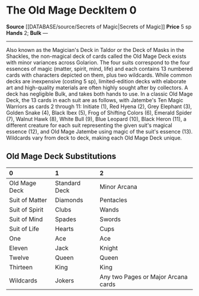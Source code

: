 ﻿---
hands: '2'
id: '1084'
item_category: Adventuring Gear
level: '0'
name: The Old Mage Deck
price: 5 sp
rarity: Common
source: '[[DATABASE/source/Secrets of Magic|Secrets of Magic]]'
subcategory: adventuringgear
type: Item

---
# The Old Mage Deck<span class="item-type">Item 0</span>

**Source** [[DATABASE/source/Secrets of Magic|Secrets of Magic]] 
**Price** 5 sp
**Hands** 2; **Bulk** —

---
Also known as the Magician's Deck in Taldor or the Deck of Masks in the Shackles, the non-magical deck of cards called the Old Mage Deck exists with minor variances across Golarion. The four suits correspond to the four essences of magic (matter, spirit, mind, life) and each contains 13 numbered cards with characters depicted on them, plus two wildcards. While common decks are inexpensive (costing 5 sp), limited-edition decks with elaborate art and high-quality materials are often highly sought after by collectors. A deck has negligible Bulk, and takes both hands to use. In a classic Old Mage Deck, the 13 cards in each suit are as follows, with Jatembe's Ten Magic Warriors as cards 2 through 11: Initiate (1), Red Hyena (2), Grey Elephant (3), Golden Snake (4), Black Ibex (5), Frog of Shifting Colors (6), Emerald Spider (7), Walnut Hawk (8), White Bull (9), Blue Leopard (10), Black Heron (11), a different creature for each suit representing the given suit's magical essence (12), and Old Mage Jatembe using magic of the suit's essence (13). Wildcards vary from deck to deck, making each Old Mage Deck unique.

## Old Mage Deck Substitutions

| 0 | 1 | 2 |
|:---------------|:--------------|:------------------------------------|
| Old Mage Deck | Standard Deck | Minor Arcana |
| Suit of Matter | Diamonds | Pentacles |
| Suit of Spirit | Clubs | Wands |
| Suit of Mind | Spades | Swords |
| Suit of Life | Hearts | Cups |
| One | Ace | Ace |
| Eleven | Jack | Knight |
| Twelve | Queen | Queen |
| Thirteen | King | King |
| Wildcards | Jokers | Any two Pages or Major Arcana cards |